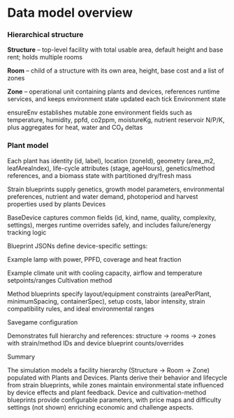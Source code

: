 # Data model overview
### Hierarchical structure

__Structure__ – top-level facility with total usable area, default height and base rent; holds multiple rooms

__Room__ – child of a structure with its own area, height, base cost and a list of zones

__Zone__ – operational unit containing plants and devices, references runtime services, and keeps environment state updated each tick
Environment state

ensureEnv establishes mutable zone environment fields such as temperature, humidity, ppfd, co2ppm, moistureKg, nutrient reservoir N/P/K, plus aggregates for heat, water and CO₂ deltas

### Plant model

Each plant has identity (id, label), location (zoneId), geometry (area_m2, leafAreaIndex), life-cycle attributes (stage, ageHours), genetics/method references, and a biomass state with partitioned dry/fresh mass

Strain blueprints supply genetics, growth model parameters, environmental preferences, nutrient and water demand, photoperiod and harvest properties used by plants
Devices

BaseDevice captures common fields (id, kind, name, quality, complexity, settings), merges runtime overrides safely, and includes failure/energy tracking logic

Blueprint JSONs define device-specific settings:

Example lamp with power, PPFD, coverage and heat fraction

Example climate unit with cooling capacity, airflow and temperature setpoints/ranges
Cultivation method

Method blueprints specify layout/equipment constraints (areaPerPlant, minimumSpacing, containerSpec), setup costs, labor intensity, strain compatibility rules, and ideal environmental ranges

Savegame configuration

Demonstrates full hierarchy and references: structure → rooms → zones with strain/method IDs and device blueprint counts/overrides

Summary

The simulation models a facility hierarchy (Structure → Room → Zone) populated with Plants and Devices. Plants derive their behavior and lifecycle from strain blueprints, while zones maintain environmental state influenced by device effects and plant feedback. Device and cultivation-method blueprints provide configurable parameters, with price maps and difficulty settings (not shown) enriching economic and challenge aspects.